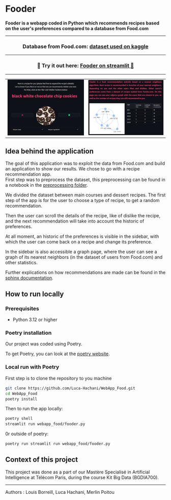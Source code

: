 # Fooder 

**Fooder is a webapp coded in Python which recommends recipes based on the user's preferences compared to a database from Food.com**

---
<h3 align="center">
    Database from Food.com: <a href="https://www.kaggle.com/datasets/shuyangli94/food-com-recipes-and-user-interactions/data">dataset used on kaggle</a>
</h3>

---

<h3 align="center">
    🍕 Try it out here: <a href="https://webappfoodgit-dpbqi4cqyhu79zzq5gqphy.streamlit.app/"> Fooder on streamlit 🍰 </a>
</h3>

---

<table>
    <tr><td><img src="./app_example/main_page.png"></td><td><img src="./app_example/graph.png"></td></tr>
</table>

## Idea behind the application

The goal of this application was to exploit the data from Food.com and build an application to show our results. We chose to go with a recipe recommendation app.  
First step was to preprocess the dataset, this preprocessing can be found in a notebook in the [preprocessing folder](./preprocessing/). 

We divided the dataset between main courses and dessert recipes. The first step of the app is for the user to choose a type of recipe, to get a random recommendation.

Then the user can scroll the details of the recipe, like of dislike the recipe, and the next recommendation will take into account the historic of preferences.

At all moment, an historic of the preferences is visible in the sidebar, with which the user can come back on a recipe and change its preference. 

In the sidebar is also accessible a graph page, where the user can see a graph of its nearest neighbors (in the dataset of users from Food.com) and other statistics.

Further explications on how recommendations are made can be found in the [sphinx documentation](./docs/).


## How to run locally

### Prerequisites
- Python 3.12 or higher

### Poetry installation

Our project was coded using Poetry. 

To get Poetry, you can look at the [poetry website](https://python-poetry.org/).

### Local run with Poetry

First step is to clone the repository to you machine 
```bash
git clone https://github.com/Luca-Hachani/WebApp_Food.git
cd WebApp_Food
poetry install
```

Then to run the app locally:
```bash
poetry shell
streamlit run webapp_food/fooder.py
```

0r outside of poetry:
```bash
poetry run streamlit run webapp_food/fooder.py
```


## Context of this project

This project was done as a part of our Mastère Specialisé in Artificial Intelligence at Télécom Paris, during the course Kit Big Data (BGDIA700).

---


Authors :
Louis Borreill, Luca Hachani, Merlin Poitou

